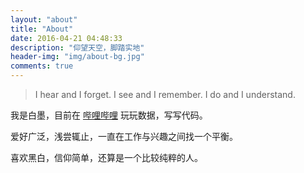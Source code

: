 ```yaml
---
layout: "about"
title: "About"
date: 2016-04-21 04:48:33
description: "仰望天空，脚踏实地"
header-img: "img/about-bg.jpg"
comments: true
---
```



> I hear and I forget.
> I see and I remember.
> I do and I understand.

我是白墨，目前在 [哔哩哔哩](https://www.bilibili.com/) 玩玩数据，写写代码。

爱好广泛，浅尝辄止，一直在工作与兴趣之间找一个平衡。

喜欢黑白，信仰简单，还算是一个比较纯粹的人。
